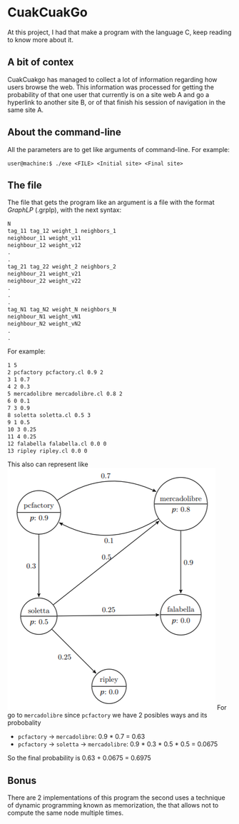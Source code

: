 # CuakCuakGo
At this project, I had that make a program with the language C, keep reading to know more about it.
## A bit of contex
CuakCuakgo has managed to collect a lot of information regarding how users browse the web. This information was processed for getting the probability of that one user that currently is on a site web A and go a hyperlink to another site B, or of that finish his session of navigation in the same site A.
## About the command-line
All the parameters are to get like arguments of command-line. For example:
```shell
user@machine:$ ./exe <FILE> <Initial site> <Final site>
```
## The file
The file that gets the program like an argument is a file with the format *GraphLP* (.grplp), with the next syntax:
```graphlp
N
tag_11 tag_12 weight_1 neighbors_1
neighbour_11 weight_v11
neighbour_12 weight_v12
.
.
tag_21 tag_22 weight_2 neighbors_2
neighbour_21 weight_v21
neighbour_22 weight_v22
.
.
.
tag_N1 tag_N2 weight_N neighbors_N
neighbour_N1 weight_vN1
neighbour_N2 weight_vN2
.
.

```
For example:
```GraphLP
1 5
2 pcfactory pcfactory.cl 0.9 2
3 1 0.7
4 2 0.3
5 mercadolibre mercadolibre.cl 0.8 2
6 0 0.1
7 3 0.9
8 soletta soletta.cl 0.5 3
9 1 0.5
10 3 0.25
11 4 0.25
12 falabella falabella.cl 0.0 0
13 ripley ripley.cl 0.0 0
```
This also can represent like 
![Graph](Graph.png)
For go to `mercadolibre` since `pcfactory` we have 2 posibles ways and its probobality
- `pcfactory` -> `mercadolibre`: 0.9 * 0.7 = 0.63
- `pcfactory` -> `soletta` -> `mercadolibre`: 0.9 * 0.3 * 0.5 * 0.5 = 0.0675

So the final probability is 0.63 + 0.0675 = 0.6975

## Bonus
There are 2 implementations of this program the second uses a technique of dynamic programming known as memorization, the that allows not to compute the same node multiple times.